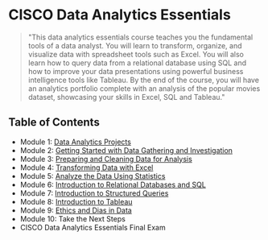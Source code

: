 # CISCO Data Analytics Essentials
> "This data analytics essentials course teaches you the fundamental tools of a data analyst. You will learn to transform, organize, and visualize data with spreadsheet tools such as Excel. You will also learn how to query data from a relational database using SQL and how to improve your data presentations using powerful business intelligence tools like Tableau. By the end of the course, you will have an analytics portfolio complete with an analysis of the popular movies dataset, showcasing your skills in Excel, SQL and Tableau."
## Table of Contents
- Module 1: [Data Analytics Projects](https://github.com/KailaniBailey/CISCO-Data-Analytics-Essentials/tree/main/01.%20Data%20Analytics%20Projects)
- Module 2: [Getting Started with Data Gathering and Investigation](https://github.com/KailaniBailey/CISCO-Data-Analytics-Essentials/tree/main/02.%20Getting%20Started%20with%20Data%20Gathering%20and%20Investigation)
- Module 3: [Preparing and Cleaning Data for Analysis](https://github.com/KailaniBailey/CISCO-Data-Analytics-Essentials/tree/main/03.%20Preparing%20and%20Cleaning%20Data%20for%20Analysis)
- Module 4: [Transforming Data with Excel](https://github.com/KailaniBailey/CISCO-Data-Analytics-Essentials/tree/main/04.%20Transforming%20Data%20with%20Excel)
- Module 5: [Analyze the Data Using Statistics](https://github.com/KailaniBailey/CISCO-Data-Analytics-Essentials/tree/main/05.%20Analyze%20the%20Data%20Using%20Statistics)
- Module 6: [Introduction to Relational Databases and SQL](https://github.com/KailaniBailey/CISCO-Data-Analytics-Essentials/tree/main/06.%20Introduction%20to%20Relational%20Databases%20and%20SQL)
- Module 7: [Introduction to Structured Queries](https://github.com/KailaniBailey/CISCO-Data-Analytics-Essentials/tree/main/07.%20Introduction%20to%20Structured%20Queries)
- Module 8: [Introduction to Tableau](https://github.com/KailaniBailey/CISCO-Data-Analytics-Essentials/tree/main/08.%20Introduction%20to%20Tableau)
- Module 9: [Ethics and Dias in Data](https://github.com/KailaniBailey/CISCO-Data-Analytics-Essentials/tree/main/09.%20Ethics%20and%20Bias%20in%20Data)
- Module 10: Take the Next Steps
- CISCO Data Analytics Essentials Final Exam 
